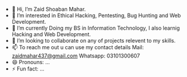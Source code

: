 - 👋 Hi, I’m Zaid Shoaban Mahar.
- 👀 I’m interested in Ethical Hacking, Pentesting, Bug Hunting and Web Development.
- 🌱 I’m currently Doing my BS in Information Technology, I also learnig Hacking and Web Development.
- 💞️ I’m looking to collaborate on any of projects relevent to my skills.
- 📫 To reach me out u can use my contact details
  Mail: zaidmahar437@gmail.com
  Whatsapp: 03101300607
- 😄 Pronouns: ...
- ⚡ Fun fact: ...

<!---
zaidy110/zaidy110 is a ✨ special ✨ repository because its `README.md` (this file) appears on your GitHub profile.
You can click the Preview link to take a look at your changes.
--->
